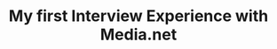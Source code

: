 ---
title: "My first Interview Experience with Media.net"
tags: [Medie.net, Interview]
style: border
color: success
description: My First On-campus Internship Interview Experience with Media.net
external_url: https://medium.com/demuxacademy/my-first-interview-experience-with-media-net-7d50399fddbc
---